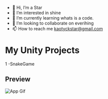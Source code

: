 - 👋 Hi, I’m a Star
- 👀 I’m interested in shine
- 🌱 I’m currently learning whats is a code.
- 💞️ I’m looking to collaborate on everihing
- 📫 How to reach me kaotyckstar@gmail.com

<!---
 is a ✨ special ✨ repository because its `README.md` (this file) appears on your GitHub profile.
You can click the Preview link to take a look at your changes.
--->

# My Unity Projects

1 -SnakeGame
## Preview
![App Gif](https://github.com/rnds1/Purpurina/blob/main/Assets/snakegame2.gif?raw=true)
